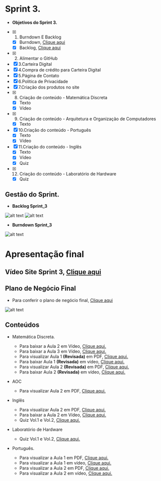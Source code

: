 # Sprint 3.

 * **Objetivos do Sprint 3.**

- [x] 1. Burndown E Backlog
   - [x] Burndown, [Clique aqui](https://github.com/HarielThums/ProjetoIntegrador01/blob/main/Burndown%20e%20Backlog/Burndown%20Sprint_3.png)
   - [x] Backlog, [Clique aqui](https://github.com/HarielThums/ProjetoIntegrador01/blob/main/Burndown%20e%20Backlog/Backlog%20Final.pdf)
- [x] 2. Alimentar o GitHub
- [x] 3.Carteira Digital
- [x] 4.Compra de crédito para Carteira Digital
- [x] 5.Página de Contato
- [x] 6.Politica de Privacidade
- [x] 7.Criação dos produtos no site
- [x] 8. Criação de conteúdo - Matemática Discreta
   * [x] Texto
   * [x] Vídeo
- [x] 9. Criação de conteúdo - Arquitetura e Organização de Computadores
   * [x] Texto
- [x] 10.Criação do conteúdo - Português
   * [x] Texto
   * [x] Vídeo
- [x] 11.Criação do conteúdo - Inglês
   * [x] Texto
   * [x] Vídeo
   * [x] Quiz
- [x] 12. Criação do conteúdo - Laboratório de Hardware
   * [x] Quiz

## Gestão do Sprint.

* **Backlog Sprint_3**

![alt text](https://github.com/HarielThums/ProjetoIntegrador01/blob/main/Burndown%20e%20Backlog/Aluno.png)
![alt text](https://github.com/HarielThums/ProjetoIntegrador01/blob/main/Burndown%20e%20Backlog/Backlog%20Sprint_3.png)

* **Burndown Sprint_3**

![alt text](https://github.com/HarielThums/ProjetoIntegrador01/blob/main/Burndown%20e%20Backlog/Burndown%20Sprint_3.png)


   # **Apresentação final**
   ## **Vídeo Site Sprint 3,** [Clique aqui](https://youtu.be/UbHVJYRtVRU)


## Plano de Negócio Final

* Para conferir o plano de negócio final, [Clique aqui](https://github.com/HarielThums/ProjetoIntegrador01/blob/main/Sprint3/Plano_de_Negocio_Final.pdf)

![alt text](https://github.com/HarielThums/ProjetoIntegrador01/blob/main/Burndown%20e%20Backlog/estimativa%20gastos%2C%20receita%20e%20lucro.png)


## Conteúdos

* Matemática Discreta.
   * Para baixar a Aula 2 em Vídeo, [Clique aqui.](https://raw.githubusercontent.com/HarielThums/ProjetoIntegrador01/main/Sprint3/Conteudos/Matematica%20Discreta%20Vol.2.rar)
   * Para baixar a Aula 3 em Vídeo, [Clique aqui.](https://raw.githubusercontent.com/HarielThums/ProjetoIntegrador01/main/Sprint3/Conteudos/Matematica%20Discreta%20Vol.3.zip)
   * Para visualizar Aula 1 **(Revisada)** em PDF, [Clique aqui.](https://github.com/HarielThums/ProjetoIntegrador01/blob/main/Sprint3/Conteudos/Matematica%20Discreta%20Vol.1%20(Atualiza%C3%A7%C3%A3o)%20-%20Copia.pdf)
   * Para baixar Aula 1 **(Revisada)** em vídeo, [Clique aqui.](https://raw.githubusercontent.com/HarielThums/ProjetoIntegrador01/main/Sprint3/Conteudos/Matematica%20Discreta%20Vol.1%20(Atualiza%C3%A7%C3%A3o)%20-%20Copia.rar)
    * Para visualizar Aula 2 **(Revisada)** em PDF, [Clique aqui.](https://github.com/HarielThums/ProjetoIntegrador01/blob/main/Sprint3/Conteudos/Matem%C3%A1tica%20Discreta%20Vol.2%20(atualizado)%20-%20Copia.pdf)
   * Para baixar Aula 2 **(Revisada)** em vídeo, [Clique aqui.](https://raw.githubusercontent.com/HarielThums/ProjetoIntegrador01/main/Sprint3/Conteudos/Matem%C3%A1tica%20Discreta%20Vol.2%20(atualizado)%20-%20Copia.rar)
   


* AOC
   * Para visualizar Aula 2 em PDF, [Clique aqui.](https://github.com/HarielThums/ProjetoIntegrador01/blob/main/Sprint3/Conteudos/Arquitetura%20e%20Organiza%C3%A7%C3%A3o%20de%20Computadores%20Vol.2.pdf)

* Inglês
   * Para visualizar Aula 2 em PDF, [Clique aqui.](https://github.com/HarielThums/ProjetoIntegrador01/blob/main/Sprint3/Conteudos/Ingl%C3%AAs%20Vol.%202.pdf)
   * Para baixar a Aula 2 em Vídeo, [Clique aqui.](https://raw.githubusercontent.com/HarielThums/ProjetoIntegrador01/main/Sprint3/Conteudos/Ingles%20Vol.2.zip)
   * Quiz Vol.1 e Vol.2, [Clique aqui.](https://docs.google.com/forms/d/e/1FAIpQLSd-szeIz-lH9yHuObgfL_TTKfRp1wEUpoG8XeRL74HrmVx_SQ/viewform?usp=sf_link)

* Laboratório de Hardware
   * Quiz Vol.1 e Vol.2, [Clique aqui.](https://docs.google.com/forms/d/e/1FAIpQLSexo-ZPuRF4cwC7Oh1IyUd8V7yUjzccWpLCC7cpXw5MnJ5sqA/viewform?usp=sf_link)

* Português.
   * Para visualizar a Aula 1  em PDF, [Clique aqui.](https://github.com/HarielThums/ProjetoIntegrador01/blob/main/Sprint3/Conteudos/Portugu%C3%AAs%20Vol.1%20(Atualizado).pdf)
   * Para visualizar a Aula 1  em vídeo, [Clique aqui.](https://raw.githubusercontent.com/HarielThums/ProjetoIntegrador01/main/Sprint3/Conteudos/Portugu%C3%AAs%20Vol.%201.rar)
   * Para visualizar a Aula 2  em PDF, [Clique aqui.](https://github.com/HarielThums/ProjetoIntegrador01/blob/main/Sprint3/Conteudos/Portugu%C3%AAs%20Vol.%202.pdf)
   * Para visualizar a Aula 2  em vídeo, [Clique aqui.](https://raw.githubusercontent.com/HarielThums/ProjetoIntegrador01/main/Sprint3/Conteudos/Portugues%20Vol.2.rar)
   